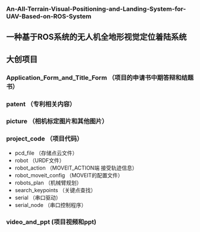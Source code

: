 ### An-All-Terrain-Visual-Positioning-and-Landing-System-for-UAV-Based-on-ROS-System
## 一种基于ROS系统的无人机全地形视觉定位着陆系统
## 大创项目
### Application_Form_and_Title_Form  （项目的申请书中期答辩和结题书）
### patent  （专利相关内容）
### picture  （相机标定图片和其他图片）
### project_code  （项目代码）
 - pcd_file  （存储点云文件）
 - robot  （URDF文件）
 - robot_action  （MOVEIT_ACTION端 接受轨迹信息）
 - robot_moveit_config  （MOVEIT的配置文件）
 - robots_plan  （机械臂规划）
 - search_keypoints  （关键点查找）
 - serial  （串口驱动）
 - serial_node  （串口控制程序）
### video_and_ppt  (项目视频和ppt)
